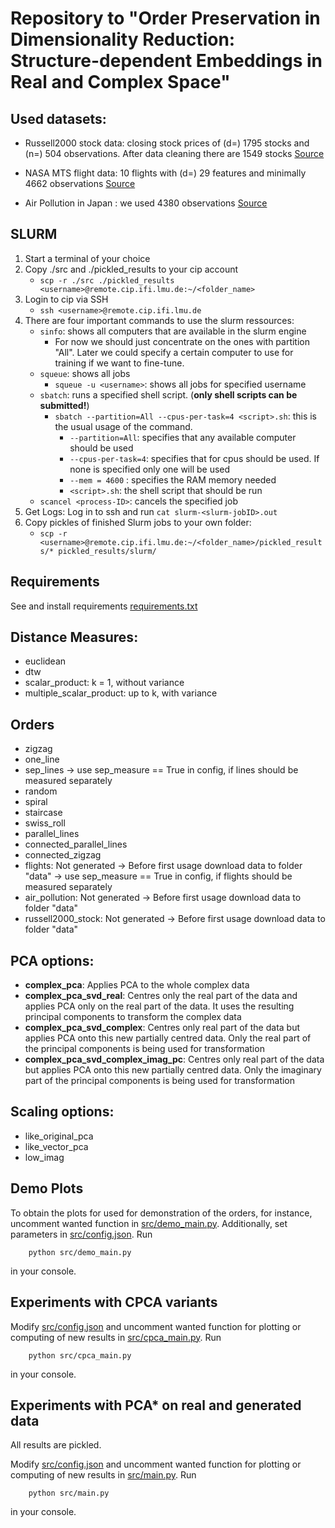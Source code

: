 # Repository to "Order Preservation in Dimensionality Reduction: Structure-dependent Embeddings in Real and Complex Space"

## Used datasets: 

- Russell2000 stock data: closing stock prices of (d=) 1795 stocks and (n=) 504 observations. After data cleaning there are 1549 stocks [Source](https://data.mendeley.com/datasets/ndxfrshm74/1)

- NASA MTS flight data: 10 flights with (d=) 29 features and minimally 4662 observations [Source](https://data.nasa.gov/dataset/Multivariate-Time-Series-Search/mrcc-b53g)
- Air Pollution in Japan : we used 4380 observations [Source](https://data.mendeley.com/datasets/phgrnvykmr/1)

## SLURM
1. Start a terminal of your choice
2. Copy ./src and ./pickled_results to your cip account
    * `scp -r ./src ./pickled_results <username>@remote.cip.ifi.lmu.de:~/<folder_name>`
3. Login to cip via SSH
    * `ssh <username>@remote.cip.ifi.lmu.de`
4. There are four important commands to use the slurm ressources:
    * `sinfo`: shows all computers that are available in the slurm engine
        * For now we should just concentrate on the ones with partition "All". Later we could specify a certain computer to use for training if we want to fine-tune.
    * `squeue`: shows all jobs
        * `squeue -u <username>`: shows all jobs for specified username
    * `sbatch`: runs a specified shell script. (**only shell scripts can be submitted!**)
        * `sbatch --partition=All --cpus-per-task=4 <script>.sh`: this is the usual usage of the command.
            * `--partition=All`: specifies that any available computer should be used
            * `--cpus-per-task=4`: specifies that for cpus should be used. If none is specified only one will be used
            * `--mem = 4600` : specifies the RAM memory needed
            * `<script>.sh`: the shell script that should be run
    * `scancel <process-ID>`: cancels the specified job
5. Get Logs: Log in to ssh and run `cat slurm-<slurm-jobID>.out`
6. Copy pickles of finished Slurm jobs to your own folder: 
    * `scp -r <username>@remote.cip.ifi.lmu.de:~/<folder_name>/pickled_results/* pickled_results/slurm/`

## Requirements
See and install requirements [requirements.txt](requirements.txt)
## Distance Measures:
- euclidean
- dtw
- scalar_product: k = 1, without variance
- multiple_scalar_product: up to k, with variance

## Orders
- zigzag
- one_line
- sep_lines -> use sep_measure == True in config, if lines should be measured separately
- random
- spiral
- staircase
- swiss_roll
- parallel_lines
- connected_parallel_lines
- connected_zigzag
- flights: Not generated -> Before first usage download data to folder "data" -> use sep_measure == True in config, if flights should be measured separately
- air_pollution: Not generated -> Before first usage download data to folder "data"
- russell2000_stock: Not generated -> Before first usage download data to folder "data"

## PCA options:
- **complex_pca**: Applies PCA to the whole complex data
- **complex_pca_svd_real**: Centres only the real part of the data and applies PCA only on the real part of the data. It uses the resulting principal components to transform the complex data
- **complex_pca_svd_complex**: Centres only real part of the data but applies PCA onto this new partially centred data. Only the real part of the principal components is being used for transformation
- **complex_pca_svd_complex_imag_pc**: Centres only real part of the data but applies PCA onto this new partially centred data. Only the imaginary part of the principal components is being used for transformation

## Scaling options:
- like_original_pca
- like_vector_pca
- low_imag

## Demo Plots
To obtain the plots for used for demonstration of the orders, for instance, uncomment wanted function in [src/demo_main.py](./src/demo_main.py).
Additionally, set parameters in [src/config.json](./src/config.json).
Run 
```console
    python src/demo_main.py
```
in your console.

## Experiments with CPCA variants
Modify [src/config.json](./src/config.json) and uncomment wanted function for plotting or computing of new results in [src/cpca_main.py](./src/cpca_main.py).
Run 
```console
    python src/cpca_main.py
```
in your console.

## Experiments with PCA* on real and generated data
All results are pickled. 

Modify [src/config.json](./src/config.json) and uncomment wanted function for plotting or computing of new results in [src/main.py](./src/main.py).
Run 
```console
    python src/main.py
```
in your console.